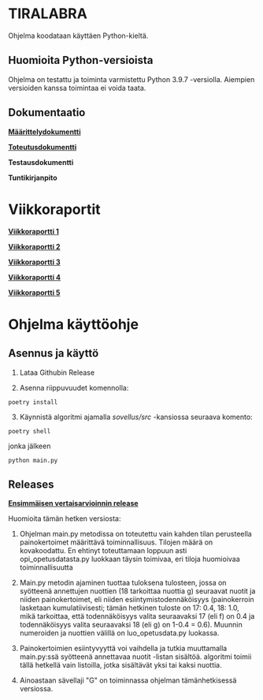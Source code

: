# **TIRALABRA**

Ohjelma koodataan käyttäen Python-kieltä.

## **Huomioita Python-versioista**

Ohjelma on testattu ja toiminta varmistettu Python 3.9.7 -versiolla. Aiempien versioiden kanssa toimintaa ei voida taata.

## **Dokumentaatio**

**[Määrittelydokumentti](https://github.com/vtonteri/Algoritmisovellus/blob/master/dokumentaatio/maarittelydokumentti.md)**

**[Toteutusdokumentti](https://github.com/vtonteri/Algoritmisovellus/blob/master/dokumentaatio/toteutusdokumentti.md)**

**Testausdokumentti**

**Tuntikirjanpito**

# **Viikkoraportit**

**[Viikkoraportti 1](https://github.com/vtonteri/Algoritmisovellus/blob/master/dokumentaatio/viikkoraportti1.md)**

**[Viikkoraportti 2](https://github.com/vtonteri/Algoritmisovellus/blob/master/dokumentaatio/viikkoraportti2.md)**

**[Viikkoraportti 3](https://github.com/vtonteri/Algoritmisovellus/blob/master/dokumentaatio/viikkoraportti3.md)**

**[Viikkoraportti 4](https://github.com/vtonteri/Algoritmisovellus/blob/master/dokumentaatio/viikkoraportti4.md)**

**[Viikkoraportti 5](https://github.com/vtonteri/Algoritmisovellus/blob/master/dokumentaatio/viikkoraportti5.md)**

# **Ohjelma käyttöohje**

## **Asennus ja käyttö**

1. Lataa Githubin Release

2. Asenna riippuvuudet komennolla:

`poetry install`

3. Käynnistä algoritmi ajamalla *sovellus/src* -kansiossa seuraava komento:

`poetry shell`

jonka jälkeen

`python main.py`

## **Releases**

**[Ensimmäisen vertaisarvioinnin release](https://github.com/vtonteri/Algoritmisovellus/releases/tag/v.0.4)**

Huomioita tämän hetken versiosta:

1. Ohjelman main.py metodissa on toteutettu vain kahden tilan perusteella painokertoimet määrittävä toiminnallisuus. Tilojen määrä on kovakoodattu. En ehtinyt toteuttamaan loppuun asti opi_opetusdatasta.py luokkaan täysin toimivaa, eri tiloja huomioivaa toiminnallisuutta

2. Main.py metodin ajaminen tuottaa tuloksena tulosteen, jossa on syötteenä annettujen nuottien (18 tarkoittaa nuottia g) seuraavat nuotit ja niiden painokertoimet, eli niiden esiintymistodennäköisyys (painokerroin lasketaan kumulatiivisesti; tämän hetkinen tuloste on 17: 0.4, 18: 1.0, mikä tarkoittaa, että todennäköisyys valita seuraavaksi 17 (eli f) on 0.4 ja todennäköisyys valita seuraavaksi 18 (eli g) on 1-0.4 = 0.6). Muunnin numeroiden ja nuottien välillä on luo_opetusdata.py luokassa.

3. Painokertoimien esiintyvyyttä voi vaihdella ja tutkia muuttamalla main.py:ssä syötteenä annettavaa nuotit -listan sisältöä. algoritmi toimii tällä hetkellä vain listoilla, jotka sisältävät yksi tai kaksi nuottia. 

4. Ainoastaan sävellaji "G" on toiminnassa ohjelman tämänhetkisessä versiossa.